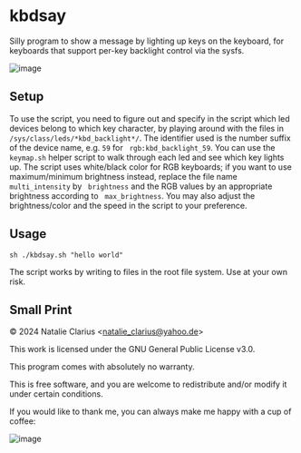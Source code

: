 # kbdsay

Silly program to show a message by lighting up keys on the keyboard, for
keyboards that support per-key backlight control via the sysfs.

![image](screenshot.gif)

## Setup

To use the script, you need to figure out and specify in the script which led
devices belong to which key character, by playing around with the files in 
`/sys/class/leds/*kbd_backlight*/`. The identifier used is the number suffix of
the device name, e.g. `59` for ` rgb:kbd_backlight_59`. You can use the `
keymap.sh` helper script to walk through each led and see which key lights up.
The script uses white/black color for RGB keyboards; if you want to use
maximum/minimum brightness instead, replace the file name `multi_intensity` by `
brightness` and the RGB values by an appropriate brightness according to `
max_brightness`. You may also adjust the brightness/color and the speed in the
script to your preference.

## Usage

```
sh ./kbdsay.sh "hello world"
```
The script works by writing to files in the root file system. Use at your own
risk.

## Small Print

© 2024 Natalie Clarius \<natalie_clarius@yahoo.de>

This work is licensed under the GNU General Public License v3.0.

This program comes with absolutely no warranty.

This is free software, and you are welcome to redistribute and/or modify it
under certain conditions.

If you would like to thank me, you can always make me happy with a cup of
coffee:

![image](https://www.paypalobjects.com/en_US/DK/i/btn/btn_donateCC_LG.gif)


